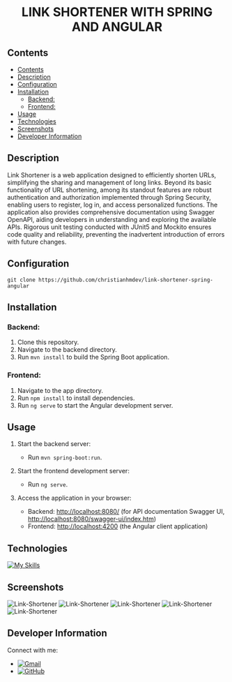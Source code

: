 <div style="text-align: center">
  <h1>LINK SHORTENER WITH SPRING AND ANGULAR</h1>
</div>


## Contents

- [Contents](#contents)
- [Description](#description)
- [Configuration](#configuration)
- [Installation](#installation)
  - [Backend:](#backend)
  - [Frontend:](#frontend)
- [Usage](#usage)
- [Technologies](#technologies)
- [Screenshots](#screenshots)
- [Developer Information](#developer-information)

## Description

Link Shortener is a web application designed to efficiently shorten URLs, simplifying the sharing and management of long links. Beyond its basic functionality of URL shortening, among its standout features are robust authentication and authorization implemented through Spring Security, enabling users to register, log in, and access personalized functions. The application also provides comprehensive documentation using Swagger OpenAPI, aiding developers in understanding and exploring the available APIs. Rigorous unit testing conducted with JUnit5 and Mockito ensures code quality and reliability, preventing the inadvertent introduction of errors with future changes.

## Configuration

```
git clone https://github.com/christianhmdev/link-shortener-spring-angular
```

## Installation

### Backend:

1. Clone this repository.
2. Navigate to the backend directory.
3. Run `mvn install` to build the Spring Boot application.

### Frontend:

1. Navigate to the app directory.
2. Run `npm install` to install dependencies.
3. Run `ng serve` to start the Angular development server.

## Usage

1. Start the backend server:
   - Run `mvn spring-boot:run`.

2. Start the frontend development server:
   - Run `ng serve`.

3. Access the application in your browser:
   - Backend: [http://localhost:8080/](http://localhost:8080/) (for API documentation Swagger UI, [http://localhost:8080/swagger-ui/index.htm](http://localhost:8080/swagger-ui/index.htm))
   - Frontend: [http://localhost:4200](http://localhost:4200) (the Angular client application)


## Technologies

[![My Skills](https://skillicons.dev/icons?i=java,spring,typescript,angular,bootstrap,postgresql)](https://skillicons.dev)


## Screenshots

![Link-Shortener](https://res.cloudinary.com/ddmcwbdtl/image/upload/v1707142735/shortener-home.png)
![Link-Shortener](https://res.cloudinary.com/ddmcwbdtl/image/upload/v1707142896/shortener-login.png)
![Link-Shortener](https://res.cloudinary.com/ddmcwbdtl/image/upload/v1707142927/shortener-signup.png)
![Link-Shortener](https://res.cloudinary.com/ddmcwbdtl/image/upload/v1707142975/shortener-urls.png)
![Link-Shortener](https://res.cloudinary.com/ddmcwbdtl/image/upload/v1707143892/shortener-swagger.png)

## Developer Information

Connect with me:

- [![Gmail](https://img.shields.io/badge/Gmail-red?logo=gmail)](mailto:christiandevcontact@gmail.com)
- [![GitHub](https://img.shields.io/badge/GitHub-black?logo=github)](https://github.com/christianhmdev/)

